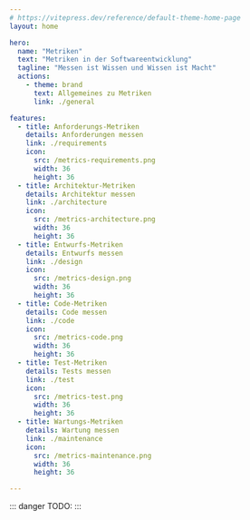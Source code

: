 ```yaml
---
# https://vitepress.dev/reference/default-theme-home-page
layout: home

hero:
  name: "Metriken"
  text: "Metriken in der Softwareentwicklung"
  tagline: "Messen ist Wissen und Wissen ist Macht"
  actions:
    - theme: brand
      text: Allgemeines zu Metriken
      link: ./general

features:
  - title: Anforderungs-Metriken
    details: Anforderungen messen
    link: ./requirements
    icon:
      src: /metrics-requirements.png
      width: 36
      height: 36
  - title: Architektur-Metriken
    details: Architektur messen
    link: ./architecture
    icon:
      src: /metrics-architecture.png
      width: 36
      height: 36
  - title: Entwurfs-Metriken
    details: Entwurfs messen
    link: ./design
    icon:
      src: /metrics-design.png
      width: 36
      height: 36
  - title: Code-Metriken
    details: Code messen
    link: ./code
    icon:
      src: /metrics-code.png
      width: 36
      height: 36
  - title: Test-Metriken
    details: Tests messen
    link: ./test
    icon:
      src: /metrics-test.png
      width: 36
      height: 36
  - title: Wartungs-Metriken
    details: Wartung messen
    link: ./maintenance
    icon:
      src: /metrics-maintenance.png
      width: 36
      height: 36

---
```

::: danger TODO:
:::
